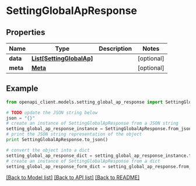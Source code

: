 # SettingGlobalApResponse


## Properties

Name | Type | Description | Notes
------------ | ------------- | ------------- | -------------
**data** | [**List[SettingGlobalAp]**](SettingGlobalAp.md) |  | [optional] 
**meta** | [**Meta**](Meta.md) |  | [optional] 

## Example

```python
from openapi_client.models.setting_global_ap_response import SettingGlobalApResponse

# TODO update the JSON string below
json = "{}"
# create an instance of SettingGlobalApResponse from a JSON string
setting_global_ap_response_instance = SettingGlobalApResponse.from_json(json)
# print the JSON string representation of the object
print SettingGlobalApResponse.to_json()

# convert the object into a dict
setting_global_ap_response_dict = setting_global_ap_response_instance.to_dict()
# create an instance of SettingGlobalApResponse from a dict
setting_global_ap_response_form_dict = setting_global_ap_response.from_dict(setting_global_ap_response_dict)
```
[[Back to Model list]](../README.md#documentation-for-models) [[Back to API list]](../README.md#documentation-for-api-endpoints) [[Back to README]](../README.md)


